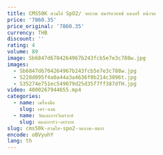 ```yaml
---
title: CMS50K สวมใส่ SpO2/ จอภาพ สมาร์ทวอทช์ แคลอรี่ หน้าจอ
price: '7860.35'
price_original: '7860.35'
currency: THB
discount: ''
rating: 4
volume: 89
image: Sb6847d6704264967b243fcb5e7e3c788w.jpg
images:
  - Sb6847d6704264967b243fcb5e7e3c788w.jpg
  - S228d095f4a0a44a3a4636f0b214c3096t.jpg
  - S35274e751ec549079d25d35f7ff387dfH.jpg
video: 4000267944655.mp4
categories:
  - name: เครื่องมือ
    slug: เคร-องม
  - name: วัดและการวิเคราะห์
    slug: ดและการว-เคราะห
slug: cms50k-สวมใส-spo2-จอภาพ-สมาร
encode: oBVyuhY
lang: th
---
```

  